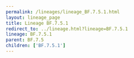 ```yaml
---
permalink: /lineages/lineage_BF.7.5.1.html
layout: lineage_page
title: Lineage BF.7.5.1
redirect_to: ../lineage.html?lineage=BF.7.5.1
lineage: BF.7.5.1
parent: BF.7.5
children: ['BF.7.5.1']
---
```

